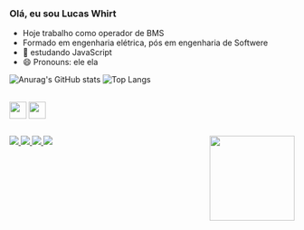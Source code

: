 ### Olá, eu sou Lucas Whirt

- Hoje trabalho como operador de BMS 
- Formado em engenharia elétrica, pós em engenharia de Softwere
- 👯 estudando JavaScript
- 😄 Pronouns: ele ela

<div>
  
![Anurag's GitHub stats](https://github-readme-stats.vercel.app/api?username=LucasWhirt&show_icons=true&theme=tokyonight)
![Top Langs](https://github-readme-stats.vercel.app/api/top-langs/?username=LucasWhirt&show_icons=true&theme=tokyonight)

  </div>
 
  
  <div style="display: inline_block"><br>
  <img align="center" height="30" <img src="https://cdn.jsdelivr.net/gh/devicons/devicon/icons/javascript/javascript-original.svg" />
  <img align="center" height="30" <img src="https://cdn.jsdelivr.net/gh/devicons/devicon/icons/python/python-original.svg" />
  
  </div>
  
  ##
  
  <div>
       	<a href="https://www.facebook.com/lucas.whirt" target="_blank"> <img src="https://img.shields.io/badge/Facebook-1877F2?style=for-the-badge&logo=facebook&logoColor=white" />
  	    <a href="https://www.instagram.com/lucaswhirt/" target="_blank"> <img src="https://img.shields.io/badge/Instagram-E4405F?style=for-the-badge&logo=instagram&logoColor=white" />
        <a href="Miag de Caprio#8756" target="_blank"> <img src="https://img.shields.io/badge/Discord-7289DA?style=for-the-badge&logo=discord&logoColor=white" />
        <a href="https://www.linkedin.com/in/lucas-whirt-b08490220/" target="_blank"> <img src="https://img.shields.io/badge/LinkedIn-0077B5?style=for-the-badge&logo=linkedin&logoColor=white" /> 
          <img align="right" height="150" src="https://c.tenor.com/NswQZiSTct0AAAAC/howdy-salute.gif">

          
  </div>

 
  
    
    
  
